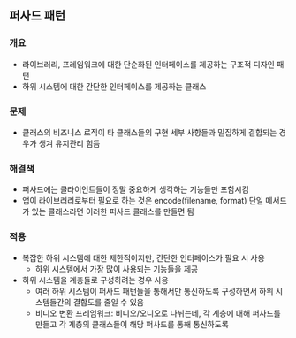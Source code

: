 ## 퍼사드 패턴
### 개요
- 라이브러리, 프레임워크에 대한 단순화된 인터페이스를 제공하는 구조적 디자인 패턴
- 하위 시스템에 대한 간단한 인터페이스를 제공하는 클래스
### 문제
- 클래스의 비즈니스 로직이 타 클래스들의 구현 세부 사항들과 밀집하게 결합되는 경우가 생겨 유지관리 힘듬
### 해결책
- 퍼사드에는 클라이언트들이 정말 중요하게 생각하는 기능들만 포함시킴
- 앱이 라이브러리로부터 필요로 하는 것은 encode(filename, format) 단일 메서드가 있는 클래스라면 이러한 퍼사드 클래스를 만들면 됨
### 적용
- 복잡한 하위 시스템에 대한 제한적이지만, 간단한 인터페이스가 필요 시 사용
  - 하위 시스템에서 가장 많이 사용되는 기능들을 제공
- 하위 시스템을 계층들로 구성하려는 경우 사용
  - 여러 하위 시스템이 퍼사드 패턴들을 통해서만 통신하도록 구성하면서 하위 시스템들간의 결합도를 줄일 수 있음
  - 비디오 변환 프레임워크: 비디오/오디오로 나뉘는데, 각 계층에 대해 퍼사드를 만들고 각 계층의 클래스들이 해당 퍼사드를 통해 통신하도록